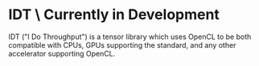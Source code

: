 # IDT \\ Currently in Development
IDT ("I Do Throughput") is a tensor library which uses OpenCL to be both compatible with CPUs, GPUs supporting the standard, and any other accelerator supporting OpenCL.
